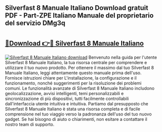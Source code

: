 ## Silverfast 8 Manuale Italiano Download gratuit PDF - Part-ZPE Italiano Manuale del proprietario del servizio DMg3q

# <h2><a href="http://dfbod2.blite.top/?on=Silverfast+8+Manuale+Italiano">🔗Download 👉🔴 Silverfast 8 Manuale Italiano</a></h2>

[![Silverfast 8 Manuale Italiano download](https://i.imgur.com/lujVjoI.png)](http://dfbod2.blite.top/?on=Silverfast+8+Manuale+Italiano)
Benvenuto nella guida per l'utente Silverfast 8 Manuale Italiano, la tua risorsa centrale per comprendere e utilizzare il tuo nuovo prodotto. Per ottenere il massimo dal tuo Silverfast 8 Manuale Italiano, leggi attentamente questo manuale prima dell'uso. Fornisce istruzioni chiare per L'installazione, la configurazione e il funzionamento, nonché suggerimenti per la risoluzione dei problemi comuni. Le funzionalità avanzate di Silverfast 8 Manuale Italiano includono geolocalizzazione, avvisi intelligenti, temi personalizzabili e sincronizzazione di più dispositivi, tutti facilmente controllabili dall'interfaccia utente intuitiva e intuitiva. Partiamo dal presupposto che Silverfast 8 Manuale Italiano è stata una risorsa completa e di facile comprensione nel tuo viaggio verso la padronanza dell'uso del tuo nuovo gadget. Se hai bisogno di aiuto o chiarimenti, non esitare a contattare il nostro team di supporto.
